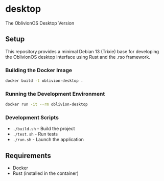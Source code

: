# desktop
The OblivionOS Desktop Version

## Setup

This repository provides a minimal Debian 13 (Trixie) base for developing the OblivionOS desktop interface using Rust and the .rso framework.

### Building the Docker Image

```bash
docker build -t oblivion-desktop .
```

### Running the Development Environment

```bash
docker run -it --rm oblivion-desktop
```

### Development Scripts

- `./build.sh` - Build the project
- `./test.sh` - Run tests
- `./run.sh` - Launch the application

## Requirements

- Docker
- Rust (installed in the container)
